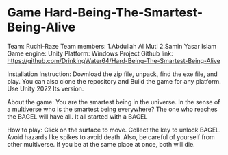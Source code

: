 # Game Hard-Being-The-Smartest-Being-Alive
 Team: Ruchi-Raze
 Team members: 1.Abdullah Al Muti 2.Samin Yasar Islam
 Game engine: Unity
 Platform: Windows
 Project Github link: https://github.com/DrinkingWater64/Hard-Being-The-Smartest-Being-Alive
 
 Installation Instruction:
 Download the zip file, unpack, find the exe file, and play.
 You can also clone the repository and Build the game for any platform. Use Unity 2022 lts version.

 About the game: You are the smartest being in the universe. In the sense of a multiverse who is the smartest being everywhere? The one who reaches the BAGEL will have all. It all started with a BAGEL

 How to play: Click on the surface to move. Collect the key to unlock BAGEL. Avoid hazards like spikes to avoid death. Also, be careful of yourself from other multiverse. If you be at the same place at once, both will die.

